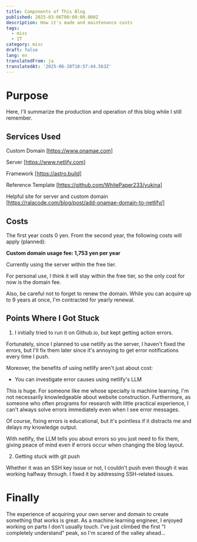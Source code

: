 ```yaml
---
title: Components of This Blog
published: 2025-03-06T00:00:00.000Z
description: How it's made and maintenance costs
tags:
  - misc
  - IT
category: misc
draft: false
lang: en
translatedFrom: ja
translatedAt: '2025-06-28T10:57:44.563Z'
---
```


# Purpose

Here, I'll summarize the production and operation of this blog while I still remember.

## Services Used

Custom Domain [https://www.onamae.com]


Server [https://www.netlify.com]


Framework [https://astro.build]


Reference Template [https://github.com/WhitePaper233/yukina]


Helpful site for server and custom domain [https://ralacode.com/blog/post/add-onamae-domain-to-netlify/]

## Costs
The first year costs 0 yen.
From the second year, the following costs will apply (planned):

**Custom domain usage fee: 1,753 yen per year**

Currently using the server within the free tier.

For personal use, I think it will stay within the free tier, so the only cost for now is the domain fee.

Also, be careful not to forget to renew the domain. While you can acquire up to 9 years at once, I'm contracted for yearly renewal.

## Points Where I Got Stuck

1. I initially tried to run it on Github.io, but kept getting action errors.

Fortunately, since I planned to use netlify as the server, I haven't fixed the errors, but I'll fix them later since it's annoying to get error notifications every time I push.

Moreover, the benefits of using netlify aren't just about cost:

- You can investigate error causes using netlify's LLM

This is huge. For someone like me whose specialty is machine learning, I'm not necessarily knowledgeable about website construction. Furthermore, as someone who often programs for research with little practical experience, I can't always solve errors immediately even when I see error messages.

Of course, fixing errors is educational, but it's pointless if it distracts me and delays my knowledge output.

With netlify, the LLM tells you about errors so you just need to fix them, giving peace of mind even if errors occur when changing the blog layout.

2. Getting stuck with git push

Whether it was an SSH key issue or not, I couldn't push even though it was working halfway through.
I fixed it by addressing SSH-related issues.

# Finally

The experience of acquiring your own server and domain to create something that works is great.
As a machine learning engineer, I enjoyed working on parts I don't usually touch.
I've just climbed the first "I completely understand" peak, so I'm scared of the valley ahead...
